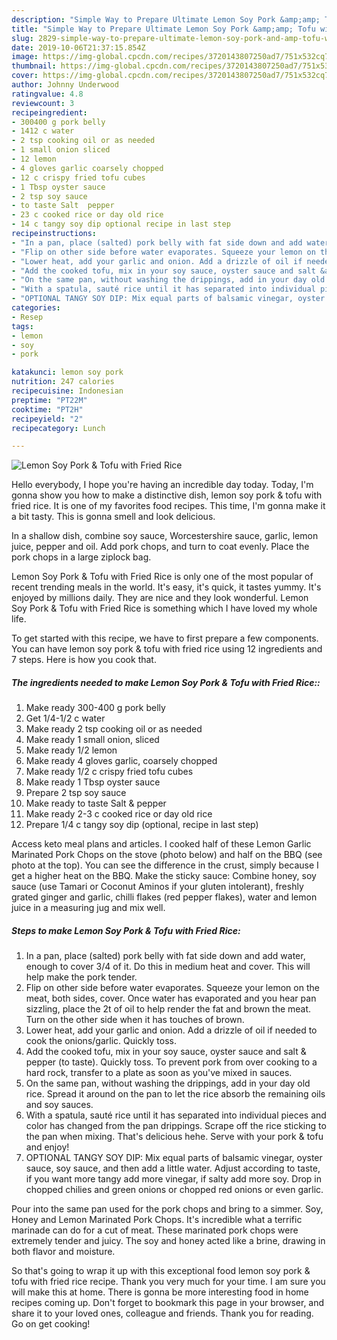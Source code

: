 ```yaml
---
description: "Simple Way to Prepare Ultimate Lemon Soy Pork &amp;amp; Tofu with Fried Rice"
title: "Simple Way to Prepare Ultimate Lemon Soy Pork &amp;amp; Tofu with Fried Rice"
slug: 2829-simple-way-to-prepare-ultimate-lemon-soy-pork-and-amp-tofu-with-fried-rice
date: 2019-10-06T21:37:15.854Z
image: https://img-global.cpcdn.com/recipes/3720143807250ad7/751x532cq70/lemon-soy-pork-tofu-with-fried-rice-recipe-main-photo.jpg
thumbnail: https://img-global.cpcdn.com/recipes/3720143807250ad7/751x532cq70/lemon-soy-pork-tofu-with-fried-rice-recipe-main-photo.jpg
cover: https://img-global.cpcdn.com/recipes/3720143807250ad7/751x532cq70/lemon-soy-pork-tofu-with-fried-rice-recipe-main-photo.jpg
author: Johnny Underwood
ratingvalue: 4.8
reviewcount: 3
recipeingredient:
- 300400 g pork belly
- 1412 c water
- 2 tsp cooking oil or as needed
- 1 small onion sliced
- 12 lemon
- 4 gloves garlic coarsely chopped
- 12 c crispy fried tofu cubes
- 1 Tbsp oyster sauce
- 2 tsp soy sauce
- to taste Salt  pepper
- 23 c cooked rice or day old rice
- 14 c tangy soy dip optional recipe in last step
recipeinstructions:
- "In a pan, place (salted) pork belly with fat side down and add water, enough to cover 3/4 of it. Do this in medium heat and cover. This will help make the pork tender."
- "Flip on other side before water evaporates. Squeeze your lemon on the meat, both sides, cover. Once water has evaporated and you hear pan sizzling, place the 2t of oil to help render the fat and brown the meat. Turn on the other side when it has touches of brown."
- "Lower heat, add your garlic and onion. Add a drizzle of oil if needed to cook the onions/garlic. Quickly toss."
- "Add the cooked tofu, mix in your soy sauce, oyster sauce and salt &amp; pepper (to taste). Quickly toss. To prevent pork from over cooking to a hard rock, transfer to a plate as soon as you&#39;ve mixed in sauces."
- "On the same pan, without washing the drippings, add in your day old rice. Spread it around on the pan to let the rice absorb the remaining oils and soy sauces."
- "With a spatula, sauté rice until it has separated into individual pieces and color has changed from the pan drippings. Scrape off the rice sticking to the pan when mixing. That&#39;s delicious hehe. Serve with your pork &amp; tofu and enjoy!"
- "OPTIONAL TANGY SOY DIP: Mix equal parts of balsamic vinegar, oyster sauce, soy sauce, and then add a little water. Adjust according to taste, if you want more tangy add more vinegar, if salty add more soy. Drop in chopped chilies and green onions or chopped red onions or even garlic."
categories:
- Resep
tags:
- lemon
- soy
- pork

katakunci: lemon soy pork
nutrition: 247 calories
recipecuisine: Indonesian
preptime: "PT22M"
cooktime: "PT2H"
recipeyield: "2"
recipecategory: Lunch

---
```



![Lemon Soy Pork &amp; Tofu with Fried Rice](https://img-global.cpcdn.com/recipes/3720143807250ad7/751x532cq70/lemon-soy-pork-tofu-with-fried-rice-recipe-main-photo.jpg)

Hello everybody, I hope you're having an incredible day today. Today, I'm gonna show you how to make a distinctive dish, lemon soy pork &amp; tofu with fried rice. It is one of my favorites food recipes. This time, I'm gonna make it a bit tasty. This is gonna smell and look delicious.

In a shallow dish, combine soy sauce, Worcestershire sauce, garlic, lemon juice, pepper and oil. Add pork chops, and turn to coat evenly. Place the pork chops in a large ziplock bag.

Lemon Soy Pork &amp; Tofu with Fried Rice is only one of the most popular of recent trending meals in the world. It's easy, it's quick, it tastes yummy. It's enjoyed by millions daily. They are nice and they look wonderful. Lemon Soy Pork &amp; Tofu with Fried Rice is something which I have loved my whole life.


To get started with this recipe, we have to first prepare a few components. You can have lemon soy pork &amp; tofu with fried rice using 12 ingredients and 7 steps. Here is how you cook that.

##### The ingredients needed to make Lemon Soy Pork &amp; Tofu with Fried Rice::

1. Make ready 300-400 g pork belly
1. Get 1/4-1/2 c water
1. Make ready 2 tsp cooking oil or as needed
1. Make ready 1 small onion, sliced
1. Make ready 1/2 lemon
1. Make ready 4 gloves garlic, coarsely chopped
1. Make ready 1/2 c crispy fried tofu cubes
1. Make ready 1 Tbsp oyster sauce
1. Prepare 2 tsp soy sauce
1. Make ready to taste Salt &amp; pepper
1. Make ready 2-3 c cooked rice or day old rice
1. Prepare 1/4 c tangy soy dip (optional, recipe in last step)


Access keto meal plans and articles. I cooked half of these Lemon Garlic Marinated Pork Chops on the stove (photo below) and half on the BBQ (see photo at the top). You can see the difference in the crust, simply because I get a higher heat on the BBQ. Make the sticky sauce: Combine honey, soy sauce (use Tamari or Coconut Aminos if your gluten intolerant), freshly grated ginger and garlic, chilli flakes (red pepper flakes), water and lemon juice in a measuring jug and mix well. 

##### Steps to make Lemon Soy Pork &amp; Tofu with Fried Rice:

1. In a pan, place (salted) pork belly with fat side down and add water, enough to cover 3/4 of it. Do this in medium heat and cover. This will help make the pork tender.
1. Flip on other side before water evaporates. Squeeze your lemon on the meat, both sides, cover. Once water has evaporated and you hear pan sizzling, place the 2t of oil to help render the fat and brown the meat. Turn on the other side when it has touches of brown.
1. Lower heat, add your garlic and onion. Add a drizzle of oil if needed to cook the onions/garlic. Quickly toss.
1. Add the cooked tofu, mix in your soy sauce, oyster sauce and salt &amp; pepper (to taste). Quickly toss. To prevent pork from over cooking to a hard rock, transfer to a plate as soon as you&#39;ve mixed in sauces.
1. On the same pan, without washing the drippings, add in your day old rice. Spread it around on the pan to let the rice absorb the remaining oils and soy sauces.
1. With a spatula, sauté rice until it has separated into individual pieces and color has changed from the pan drippings. Scrape off the rice sticking to the pan when mixing. That&#39;s delicious hehe. Serve with your pork &amp; tofu and enjoy!
1. OPTIONAL TANGY SOY DIP: Mix equal parts of balsamic vinegar, oyster sauce, soy sauce, and then add a little water. Adjust according to taste, if you want more tangy add more vinegar, if salty add more soy. Drop in chopped chilies and green onions or chopped red onions or even garlic.


Pour into the same pan used for the pork chops and bring to a simmer. Soy, Honey and Lemon Marinated Pork Chops. It&#39;s incredible what a terrific marinade can do for a cut of meat. These marinated pork chops were extremely tender and juicy. The soy and honey acted like a brine, drawing in both flavor and moisture. 

So that's going to wrap it up with this exceptional food lemon soy pork &amp; tofu with fried rice recipe. Thank you very much for your time. I am sure you will make this at home. There is gonna be more interesting food in home recipes coming up. Don't forget to bookmark this page in your browser, and share it to your loved ones, colleague and friends. Thank you for reading. Go on get cooking!
